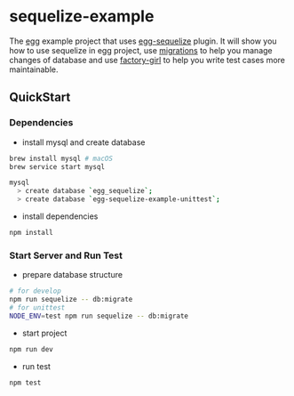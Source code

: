 # sequelize-example

The [egg] example project that uses [egg-sequelize] plugin. It will show you how to use sequelize in egg project, use [migrations] to help you manage changes of database and use [factory-girl] to help you write test cases more maintainable.

## QuickStart

### Dependencies

- install mysql and create database

```bash
brew install mysql # macOS
brew service start mysql

mysql
  > create database `egg_sequelize`;
  > create database `egg-sequelize-example-unittest`;
```

- install dependencies

```bash
npm install
```

### Start Server and Run Test

- prepare database structure

```bash
# for develop
npm run sequelize -- db:migrate
# for unittest
NODE_ENV=test npm run sequelize -- db:migrate
```

- start project

```bash
npm run dev
```

- run test

```bash
npm test
```

[egg]: https://eggjs.org
[egg-sequelize]: https://github.com/eggjs/egg-sequelize
[sequelize]: http://docs.sequelizejs.com/
[migrations]: http://docs.sequelizejs.com/manual/tutorial/migrations.html
[factory-girl]: https://github.com/aexmachina/factory-girl
